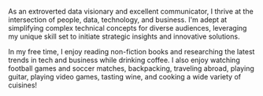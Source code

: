 As an extroverted data visionary and excellent communicator, I thrive at the intersection of people, data, technology, and business. I'm adept at simplifying complex technical concepts for diverse audiences, leveraging my unique skill set to initiate strategic insights and innovative solutions.

In my free time, I enjoy reading non-fiction books and researching the latest trends in tech and business while drinking coffee. I also enjoy watching football games and soccer matches, backpacking, traveling abroad, playing guitar, playing video games, tasting wine, and cooking a wide variety of cuisines!

<!---
thomascowart/thomascowart is a ✨ special ✨ repository because its `README.md` (this file) appears on your GitHub profile.
You can click the Preview link to take a look at your changes.
--->
